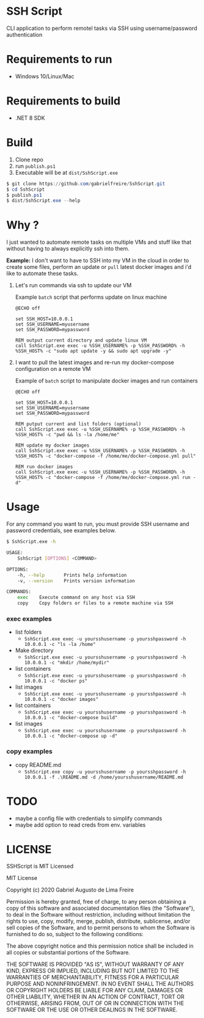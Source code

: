 # SSH Script
CLI application to perform remotel tasks via SSH using username/password authentication

# Requirements to run

- Windows 10/Linux/Mac

# Requirements to build
- .NET 8 SDK

# Build

1. Clone repo
2. run `publish.ps1`
3. Executable will be at `dist/SshScript.exe`

```powershell
$ git clone https://github.com/gabrielfreire/SshScript.git
$ cd SshScript
$ publish.ps1
$ dist/SshScript.exe --help
```

# Why ?

I just wanted to automate remote tasks on multiple VMs and stuff like that without having to always explicitly ssh into them.

**Example:** I don't want to have to SSH into my VM in the cloud in order to create some files, perform an update or `pull` latest docker images and
i'd like to automate these tasks.

1. Let's run commands via ssh to update our VM

	Example `batch` script that performs update on linux machine
	```batch
	@ECHO off

	set SSH_HOST=10.0.0.1
	set SSH_USERNAME=myusername
	set SSH_PASSWORD=mypassword

	REM output current directory and update linux VM
	call SshScript.exe exec -u %SSH_USERNAME% -p %SSH_PASSWORD% -h %SSH_HOST% -c "sudo apt update -y && sudo apt upgrade -y"
	```


2. I want to pull the latest images and re-run my docker-compose configuration on a remote VM
	
	Example of `batch` script to manipulate docker images and run containers
	```batch
	@ECHO off

	set SSH_HOST=10.0.0.1
	set SSH_USERNAME=myusername
	set SSH_PASSWORD=mypassword

	REM putput current and list folders (optional)
	call SshScript.exe exec -u %SSH_USERNAME% -p %SSH_PASSWORD% -h %SSH_HOST% -c "pwd && ls -la /home/me"

	REM update my docker images
	call SshScript.exe exec -u %SSH_USERNAME% -p %SSH_PASSWORD% -h %SSH_HOST% -c "docker-compose -f /home/me/docker-compose.yml pull"

	REM run docker images
	call SshScript.exe exec -u %SSH_USERNAME% -p %SSH_PASSWORD% -h %SSH_HOST% -c "docker-compose -f /home/me/docker-compose.yml run -d"

	```

# Usage

For any command you want to run, you must provide SSH username and password credentials, see examples below.

```bash
$ SshScript.exe -h

USAGE:
    SshScript [OPTIONS] <COMMAND>

OPTIONS:
    -h, --help       Prints help information
    -v, --version    Prints version information

COMMANDS:
    exec    Execute command on any host via SSH
    copy    Copy folders or files to a remote machine via SSH
```

### exec examples

- list folders
	- `SshScript.exe exec -u yoursshusername -p yoursshpassword -h 10.0.0.1 -c "ls -la /home"`
- Make directory
	- `SshScript.exe exec -u yoursshusername -p yoursshpassword -h 10.0.0.1 -c "mkdir /home/mydir"`
- list containers
	- `SshScript.exe exec -u yoursshusername -p yoursshpassword -h 10.0.0.1 -c "docker ps"`
- list images
	- `SshScript.exe exec -u yoursshusername -p yoursshpassword -h 10.0.0.1 -c "docker images"`
- list containers
	- `SshScript.exe exec -u yoursshusername -p yoursshpassword -h 10.0.0.1 -c "docker-compose build"`
- list images
	- `SshScript.exe exec -u yoursshusername -p yoursshpassword -h 10.0.0.1 -c "docker-compose up -d"`

### copy examples

- copy README.md
	- `SshScript.exe copy -u yoursshusername -p yoursshpassword -h 10.0.0.1 -f .\README.md -d /home/yoursshusername/README.md`
	
# TODO
- maybe a config file with credentials to simplify commands
- maybe add option to read creds from env. variables


# LICENSE
SSHScript is MIT Licensed

MIT License

Copyright (c) 2020 Gabriel Augusto de Lima Freire

Permission is hereby granted, free of charge, to any person obtaining a copy
of this software and associated documentation files (the "Software"), to deal
in the Software without restriction, including without limitation the rights
to use, copy, modify, merge, publish, distribute, sublicense, and/or sell
copies of the Software, and to permit persons to whom the Software is
furnished to do so, subject to the following conditions:

The above copyright notice and this permission notice shall be included in all
copies or substantial portions of the Software.

THE SOFTWARE IS PROVIDED "AS IS", WITHOUT WARRANTY OF ANY KIND, EXPRESS OR
IMPLIED, INCLUDING BUT NOT LIMITED TO THE WARRANTIES OF MERCHANTABILITY,
FITNESS FOR A PARTICULAR PURPOSE AND NONINFRINGEMENT. IN NO EVENT SHALL THE
AUTHORS OR COPYRIGHT HOLDERS BE LIABLE FOR ANY CLAIM, DAMAGES OR OTHER
LIABILITY, WHETHER IN AN ACTION OF CONTRACT, TORT OR OTHERWISE, ARISING FROM,
OUT OF OR IN CONNECTION WITH THE SOFTWARE OR THE USE OR OTHER DEALINGS IN THE
SOFTWARE.